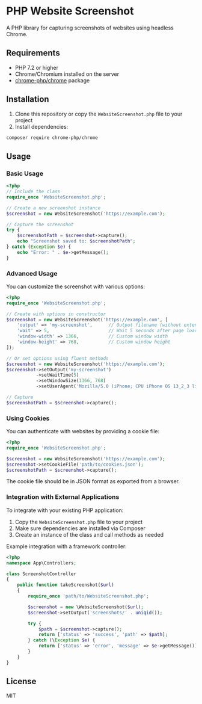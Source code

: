 # PHP Website Screenshot

A PHP library for capturing screenshots of websites using headless Chrome.

## Requirements

- PHP 7.2 or higher
- Chrome/Chromium installed on the server
- [chrome-php/chrome](https://github.com/chrome-php/chrome) package

## Installation

1. Clone this repository or copy the `WebsiteScreenshot.php` file to your project
2. Install dependencies:

```bash
composer require chrome-php/chrome
```

## Usage

### Basic Usage

```php
<?php
// Include the class
require_once 'WebsiteScreenshot.php';

// Create a new screenshot instance
$screenshot = new WebsiteScreenshot('https://example.com');

// Capture the screenshot
try {
    $screenshotPath = $screenshot->capture();
    echo "Screenshot saved to: $screenshotPath";
} catch (Exception $e) {
    echo "Error: " . $e->getMessage();
}
```

### Advanced Usage

You can customize the screenshot with various options:

```php
<?php
require_once 'WebsiteScreenshot.php';

// Create with options in constructor
$screenshot = new WebsiteScreenshot('https://example.com', [
    'output' => 'my-screenshot',      // Output filename (without extension)
    'wait' => 5,                      // Wait 5 seconds after page load
    'window-width' => 1366,           // Custom window width
    'window-height' => 768,           // Custom window height
]);

// Or set options using fluent methods
$screenshot = new WebsiteScreenshot('https://example.com');
$screenshot->setOutput('my-screenshot')
           ->setWaitTime(5)
           ->setWindowSize(1366, 768)
           ->setUserAgent('Mozilla/5.0 (iPhone; CPU iPhone OS 13_2_3 like Mac OS X)');

// Capture
$screenshotPath = $screenshot->capture();
```

### Using Cookies

You can authenticate with websites by providing a cookie file:

```php
<?php
require_once 'WebsiteScreenshot.php';

$screenshot = new WebsiteScreenshot('https://example.com');
$screenshot->setCookieFile('path/to/cookies.json');
$screenshotPath = $screenshot->capture();
```

The cookie file should be in JSON format as exported from a browser.

### Integration with External Applications

To integrate with your existing PHP application:

1. Copy the `WebsiteScreenshot.php` file to your project
2. Make sure dependencies are installed via Composer
3. Create an instance of the class and call methods as needed

Example integration with a framework controller:

```php
<?php
namespace App\Controllers;

class ScreenshotController
{
    public function takeScreenshot($url)
    {
        require_once 'path/to/WebsiteScreenshot.php';

        $screenshot = new \WebsiteScreenshot($url);
        $screenshot->setOutput('screenshots/' . uniqid());

        try {
            $path = $screenshot->capture();
            return ['status' => 'success', 'path' => $path];
        } catch (\Exception $e) {
            return ['status' => 'error', 'message' => $e->getMessage()];
        }
    }
}
```

## License

MIT